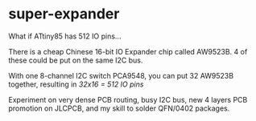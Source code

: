 # super-expander
What if ATtiny85 has 512 IO pins...

There is a cheap Chinese 16-bit IO Expander chip called AW9523B. 4 of these could be put on the same I2C bus.

With one 8-channel I2C switch PCA9548, you can put 32 AW9523B together, resulting in *32x16 = 512 IO pins*

Experiment on very dense PCB routing, busy I2C bus, new 4 layers PCB promotion on JLCPCB, and my skill to solder QFN/0402 packages.
